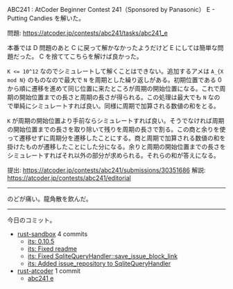 ABC241 : AtCoder Beginner Contest 241（Sponsored by Panasonic） E - Putting Candies を解いた。

問題: <https://atcoder.jp/contests/abc241/tasks/abc241_e>

本番では D 問題のあと C に戻って解かなかったようだけど E にしては簡単な問題だった。 C を捨ててこちらを解けば良かった。

`K <= 10^12` なのでシミュレートして解くことはできない。追加するアメは `A_{X mod N}` のものなので最大で `N` を周期とした繰り返しがある。初期位置である 0 から順に遷移を進めて同じ位置に来たところが周期の開始位置になる。これで周期の開始位置までの長さと周期の長さが得られる。この処理は最大でも `N` なので単純にシミュレートすれば良い。同様に周期で加算される数値の和をとる。

`K` が周期の開始位置より手前ならシミュレートすれば良い。そうでなければ周期の開始位置までの長さを取り除いて残りを周期の長さで割る。この商と余りを使って遷移せずに周期分を遷移したことにする。商と周期で加算される数値の和を掛けたものが遷移したことにした分になる。余りと周期の開始位置までの長さをシミュレートすればそれ以外の部分が求められる。それらの和が答えになる。

提出: <https://atcoder.jp/contests/abc241/submissions/30351686>
解説: <https://atcoder.jp/contests/abc241/editorial>

---

のどが痛い。龍角散を飲んだ。

---

今日のコミット。

- [rust-sandbox](https://github.com/bouzuya/rust-sandbox) 4 commits
  - [its: 0.10.5](https://github.com/bouzuya/rust-sandbox/commit/54f34cbb6db71c5702880cee354a4f37b118f827)
  - [its: Fixed readme](https://github.com/bouzuya/rust-sandbox/commit/768f75069112f80872d29d02b6fc4552fec780b2)
  - [its: Fixed SqliteQueryHandler::save_issue_block_link](https://github.com/bouzuya/rust-sandbox/commit/6cabae7313a03e684bebb332348e0378a42e41fc)
  - [its: Added issue_repository to SqliteQueryHandler](https://github.com/bouzuya/rust-sandbox/commit/5cd0950256cb7a924da09b74039be6b4f22813d0)
- [rust-atcoder](https://github.com/bouzuya/rust-atcoder) 1 commit
  - [abc241 e](https://github.com/bouzuya/rust-atcoder/commit/6e7653e1eede73432222321dfa04db70c1a8c990)

